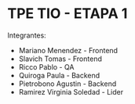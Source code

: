 # TPE TIO - ETAPA 1

Integrantes: 

- Mariano Menendez - Frontend
- Slavich Tomas - Frontend
- Ricco Pablo - QA
- Quiroga Paula - Backend
- Pietrobono Agustin - Backend
- Ramirez Virginia Soledad - Lider